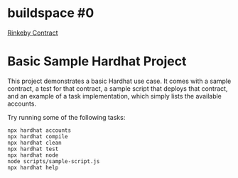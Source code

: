 # buildspace #0

[Rinkeby Contract](https://rinkeby.etherscan.io/address/0x273bf03938e5bd36819707eda4bf556fE953fEeE)

# Basic Sample Hardhat Project

This project demonstrates a basic Hardhat use case. It comes with a sample contract, a test for that contract, a sample script that deploys that contract, and an example of a task implementation, which simply lists the available accounts.

Try running some of the following tasks:

```shell
npx hardhat accounts
npx hardhat compile
npx hardhat clean
npx hardhat test
npx hardhat node
node scripts/sample-script.js
npx hardhat help
```
